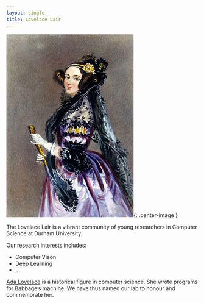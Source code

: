 ```yaml
---
layout: single
title: Lovelace Lair
---
```


![](/assets/images/ada_lovelace.jpg){: .center-image }

The Lovelace Lair is a vibrant community of young researchers in Computer Science at Durham University.

Our research interests includes:

  * Computer Vison
  * Deep Learning
  * ...

[Ada Lovelace](https://en.wikipedia.org/wiki/Ada_Lovelace) is a historical figure in computer science. She wrote programs for Babbage’s machine.
We have thus named our lab to honour and commemorate her.

